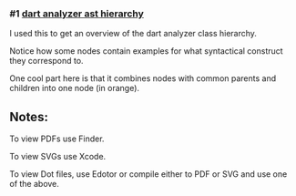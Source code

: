 

### #1 [dart analyzer ast hierarchy](/01_2023-04-03_astnode_with_examples.pdf)
I used this to get an overview of the dart analyzer class hierarchy. 

Notice how some nodes contain examples for what syntactical construct they correspond to.

One cool part here is that it combines nodes with common parents and children into one node (in orange).

## Notes:

To view PDFs use Finder.

To view SVGs use Xcode.

To view Dot files, use Edotor or compile either to PDF or SVG and use one of the above.
